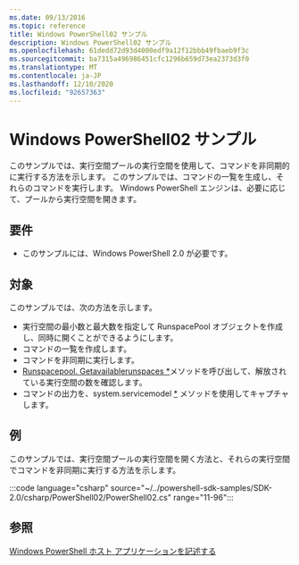 ```yaml
---
ms.date: 09/13/2016
ms.topic: reference
title: Windows PowerShell02 サンプル
description: Windows PowerShell02 サンプル
ms.openlocfilehash: 61dedd72d93d4000edf9a12f12bbb49fbaeb9f3c
ms.sourcegitcommit: ba7315a496986451cfc1296b659d73ea2373d3f0
ms.translationtype: MT
ms.contentlocale: ja-JP
ms.lasthandoff: 12/10/2020
ms.locfileid: "92657363"
---
```

# <a name="windows-powershell02-sample"></a>Windows PowerShell02 サンプル

このサンプルでは、実行空間プールの実行空間を使用して、コマンドを非同期的に実行する方法を示します。 このサンプルでは、コマンドの一覧を生成し、それらのコマンドを実行します。 Windows PowerShell エンジンは、必要に応じて、プールから実行空間を開きます。

## <a name="requirements"></a>要件

- このサンプルには、Windows PowerShell 2.0 が必要です。

## <a name="demonstrates"></a>対象

このサンプルでは、次の方法を示します。

- 実行空間の最小数と最大数を指定して RunspacePool オブジェクトを作成し、同時に開くことができるようにします。
- コマンドの一覧を作成します。
- コマンドを非同期に実行します。
- [Runspacepool. Getavailablerunspaces *](/dotnet/api/System.Management.Automation.Runspaces.RunspacePool.GetAvailableRunspaces)メソッドを呼び出して、解放されている実行空間の数を確認します。
- コマンドの出力を、system.servicemodel [*](/dotnet/api/System.Management.Automation.PowerShell.EndInvoke) メソッドを使用してキャプチャします。

## <a name="example"></a>例

このサンプルでは、実行空間プールの実行空間を開く方法と、それらの実行空間でコマンドを非同期に実行する方法を示します。

:::code language="csharp" source="~/../powershell-sdk-samples/SDK-2.0/csharp/PowerShell02/PowerShell02.cs" range="11-96":::

## <a name="see-also"></a>参照

[Windows PowerShell ホスト アプリケーションを記述する](./writing-a-windows-powershell-host-application.md)
